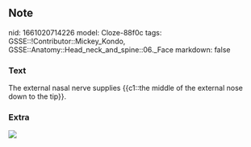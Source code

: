 ## Note
nid: 1661020714226
model: Cloze-88f0c
tags: GSSE::!Contributor::Mickey_Kondo, GSSE::Anatomy::Head_neck_and_spine::06._Face
markdown: false

### Text
The external nasal nerve supplies {{c1::the middle of the external nose down to the tip}}.

### Extra
<img src="csensory-innervation-of-face.png">

